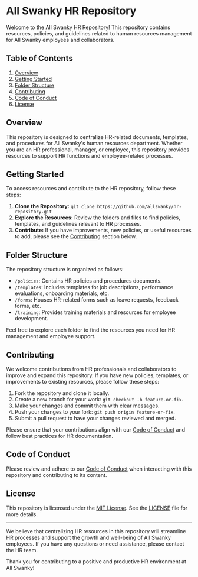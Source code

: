 # All Swanky HR Repository

Welcome to the All Swanky HR Repository! This repository contains resources, policies, and guidelines related to human resources management for All Swanky employees and collaborators.

## Table of Contents

1. [Overview](#overview)
2. [Getting Started](#getting-started)
3. [Folder Structure](#folder-structure)
4. [Contributing](#contributing)
5. [Code of Conduct](#code-of-conduct)
6. [License](#license)

## Overview

This repository is designed to centralize HR-related documents, templates, and procedures for All Swanky's human resources department. Whether you are an HR professional, manager, or employee, this repository provides resources to support HR functions and employee-related processes.

## Getting Started

To access resources and contribute to the HR repository, follow these steps:

1. **Clone the Repository:** `git clone https://github.com/allswanky/hr-repository.git`
2. **Explore the Resources:** Review the folders and files to find policies, templates, and guidelines relevant to HR processes.
3. **Contribute:** If you have improvements, new policies, or useful resources to add, please see the [Contributing](#contributing) section below.

## Folder Structure

The repository structure is organized as follows:

- `/policies`: Contains HR policies and procedures documents.
- `/templates`: Includes templates for job descriptions, performance evaluations, onboarding materials, etc.
- `/forms`: Houses HR-related forms such as leave requests, feedback forms, etc.
- `/training`: Provides training materials and resources for employee development.

Feel free to explore each folder to find the resources you need for HR management and employee support.

## Contributing

We welcome contributions from HR professionals and collaborators to improve and expand this repository. If you have new policies, templates, or improvements to existing resources, please follow these steps:

1. Fork the repository and clone it locally.
2. Create a new branch for your work: `git checkout -b feature-or-fix`.
3. Make your changes and commit them with clear messages.
4. Push your changes to your fork: `git push origin feature-or-fix`.
5. Submit a pull request to have your changes reviewed and merged.

Please ensure that your contributions align with our [Code of Conduct](CODE_OF_CONDUCT.md) and follow best practices for HR documentation.

## Code of Conduct

Please review and adhere to our [Code of Conduct](CODE_OF_CONDUCT.md) when interacting with this repository and contributing to its content.

## License

This repository is licensed under the [MIT License](LICENSE). See the [LICENSE](LICENSE) file for more details.

---

We believe that centralizing HR resources in this repository will streamline HR processes and support the growth and well-being of All Swanky employees. If you have any questions or need assistance, please contact the HR team.

Thank you for contributing to a positive and productive HR environment at All Swanky!
